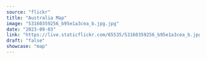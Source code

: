 ```yaml
---
source: "flickr"
title: "Australia Map"
image: "53160359256_b95e1a3cea_b.jpg.jpg"
date: "2023-09-03"
link: "https://live.staticflickr.com/65535/53160359256_b95e1a3cea_b.jpg"
draft: "false"
showcase: "map"
---
```

